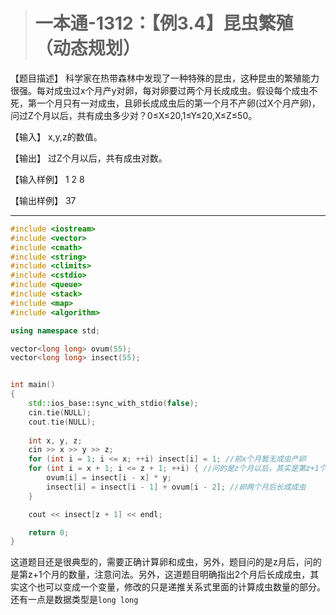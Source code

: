 > # 一本通-1312：【例3.4】昆虫繁殖（动态规划）

【题目描述】
科学家在热带森林中发现了一种特殊的昆虫，这种昆虫的繁殖能力很强。每对成虫过x个月产y对卵，每对卵要过两个月长成成虫。假设每个成虫不死，第一个月只有一对成虫，且卵长成成虫后的第一个月不产卵(过X个月产卵)，问过Z个月以后，共有成虫多少对？0≤X≤20,1≤Y≤20,X≤Z≤50。

【输入】
x,y,z的数值。

【输出】
过Z个月以后，共有成虫对数。

【输入样例】
1 2 8

【输出样例】
37

-----

```c++
#include <iostream>
#include <vector>
#include <cmath>
#include <string>
#include <climits>
#include <cstdio>
#include <queue>
#include <stack>
#include <map>
#include <algorithm>

using namespace std;

vector<long long> ovum(55);
vector<long long> insect(55);


int main()
{
    std::ios_base::sync_with_stdio(false);
    cin.tie(NULL);
    cout.tie(NULL);
    
   	int x, y, z;
   	cin >> x >> y >> z;
   	for (int i = 1; i <= x; ++i) insect[i] = 1; //前x个月暂无成虫产卵
   	for (int i = x + 1; i <= z + 1; ++i) { //问的是z个月以后，其实是第z+1个月
   		ovum[i] = insect[i - x] * y;
   		insect[i] = insect[i - 1] + ovum[i - 2]; //卵两个月后长成成虫
   	}

   	cout << insect[z + 1] << endl;

    return 0;
}
```

这道题目还是很典型的，需要正确计算卵和成虫，另外，题目问的是z月后，问的是第z+1个月的数量，注意问法。另外，这道题目明确指出2个月后长成成虫，其实这个也可以变成一个变量，修改的只是递推关系式里面的计算成虫数量的部分。还有一点是数据类型是`long long`

